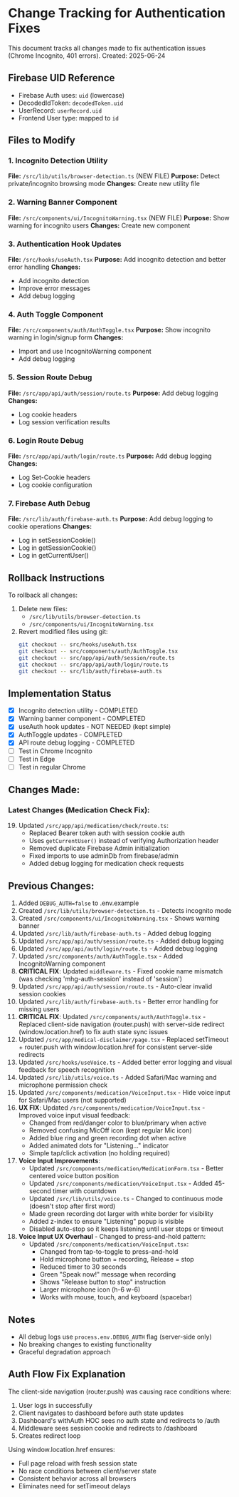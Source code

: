 # Change Tracking for Authentication Fixes

This document tracks all changes made to fix authentication issues (Chrome Incognito, 401 errors).
Created: 2025-06-24

## Firebase UID Reference
- Firebase Auth uses: `uid` (lowercase)
- DecodedIdToken: `decodedToken.uid`
- UserRecord: `userRecord.uid`
- Frontend User type: mapped to `id`

## Files to Modify

### 1. Incognito Detection Utility
**File:** `/src/lib/utils/browser-detection.ts` (NEW FILE)
**Purpose:** Detect private/incognito browsing mode
**Changes:** Create new utility file

### 2. Warning Banner Component
**File:** `/src/components/ui/IncognitoWarning.tsx` (NEW FILE)
**Purpose:** Show warning for incognito users
**Changes:** Create new component

### 3. Authentication Hook Updates
**File:** `/src/hooks/useAuth.tsx`
**Purpose:** Add incognito detection and better error handling
**Changes:**
- Add incognito detection
- Improve error messages
- Add debug logging

### 4. Auth Toggle Component
**File:** `/src/components/auth/AuthToggle.tsx`
**Purpose:** Show incognito warning in login/signup form
**Changes:**
- Import and use IncognitoWarning component
- Add debug logging

### 5. Session Route Debug
**File:** `/src/app/api/auth/session/route.ts`
**Purpose:** Add debug logging
**Changes:**
- Log cookie headers
- Log session verification results

### 6. Login Route Debug
**File:** `/src/app/api/auth/login/route.ts`
**Purpose:** Add debug logging
**Changes:**
- Log Set-Cookie headers
- Log cookie configuration

### 7. Firebase Auth Debug
**File:** `/src/lib/auth/firebase-auth.ts`
**Purpose:** Add debug logging to cookie operations
**Changes:**
- Log in setSessionCookie()
- Log in getSessionCookie()
- Log in getCurrentUser()

## Rollback Instructions

To rollback all changes:
1. Delete new files:
   - `/src/lib/utils/browser-detection.ts`
   - `/src/components/ui/IncognitoWarning.tsx`
2. Revert modified files using git:
   ```bash
   git checkout -- src/hooks/useAuth.tsx
   git checkout -- src/components/auth/AuthToggle.tsx
   git checkout -- src/app/api/auth/session/route.ts
   git checkout -- src/app/api/auth/login/route.ts
   git checkout -- src/lib/auth/firebase-auth.ts
   ```

## Implementation Status
- [x] Incognito detection utility - COMPLETED
- [x] Warning banner component - COMPLETED
- [x] useAuth hook updates - NOT NEEDED (kept simple)
- [x] AuthToggle updates - COMPLETED
- [x] API route debug logging - COMPLETED
- [ ] Test in Chrome Incognito
- [ ] Test in Edge
- [ ] Test in regular Chrome

## Changes Made:

### Latest Changes (Medication Check Fix):
19. Updated `/src/app/api/medication/check/route.ts`:
    - Replaced Bearer token auth with session cookie auth
    - Uses `getCurrentUser()` instead of verifying Authorization header
    - Removed duplicate Firebase Admin initialization
    - Fixed imports to use adminDb from firebase/admin
    - Added debug logging for medication check requests

## Previous Changes:
1. Added `DEBUG_AUTH=false` to .env.example
2. Created `/src/lib/utils/browser-detection.ts` - Detects incognito mode
3. Created `/src/components/ui/IncognitoWarning.tsx` - Shows warning banner
4. Updated `/src/lib/auth/firebase-auth.ts` - Added debug logging
5. Updated `/src/app/api/auth/session/route.ts` - Added debug logging
6. Updated `/src/app/api/auth/login/route.ts` - Added debug logging  
7. Updated `/src/components/auth/AuthToggle.tsx` - Added IncognitoWarning component
8. **CRITICAL FIX**: Updated `middleware.ts` - Fixed cookie name mismatch (was checking 'mhg-auth-session' instead of 'session')
9. Updated `/src/app/api/auth/session/route.ts` - Auto-clear invalid session cookies
10. Updated `/src/lib/auth/firebase-auth.ts` - Better error handling for missing users
11. **CRITICAL FIX**: Updated `/src/components/auth/AuthToggle.tsx` - Replaced client-side navigation (router.push) with server-side redirect (window.location.href) to fix auth state sync issues
12. Updated `/src/app/medical-disclaimer/page.tsx` - Replaced setTimeout + router.push with window.location.href for consistent server-side redirects
13. Updated `/src/hooks/useVoice.ts` - Added better error logging and visual feedback for speech recognition
14. Updated `/src/lib/utils/voice.ts` - Added Safari/Mac warning and microphone permission check
15. Updated `/src/components/medication/VoiceInput.tsx` - Hide voice input for Safari/Mac users (not supported)
16. **UX FIX**: Updated `/src/components/medication/VoiceInput.tsx` - Improved voice input visual feedback:
    - Changed from red/danger color to blue/primary when active
    - Removed confusing MicOff icon (kept regular Mic icon)
    - Added blue ring and green recording dot when active
    - Added animated dots for "Listening..." indicator
    - Simple tap/click activation (no holding required)
17. **Voice Input Improvements**:
    - Updated `/src/components/medication/MedicationForm.tsx` - Better centered voice button position
    - Updated `/src/components/medication/VoiceInput.tsx` - Added 45-second timer with countdown
    - Updated `/src/lib/utils/voice.ts` - Changed to continuous mode (doesn't stop after first word)
    - Made green recording dot larger with white border for visibility
    - Added z-index to ensure "Listening" popup is visible
    - Disabled auto-stop so it keeps listening until user stops or timeout
18. **Voice Input UX Overhaul** - Changed to press-and-hold pattern:
    - Updated `/src/components/medication/VoiceInput.tsx`:
      - Changed from tap-to-toggle to press-and-hold
      - Hold microphone button = recording, Release = stop
      - Reduced timer to 30 seconds
      - Green "Speak now!" message when recording
      - Shows "Release button to stop" instruction
      - Larger microphone icon (h-6 w-6)
      - Works with mouse, touch, and keyboard (spacebar)

## Notes
- All debug logs use `process.env.DEBUG_AUTH` flag (server-side only)
- No breaking changes to existing functionality
- Graceful degradation approach

## Auth Flow Fix Explanation
The client-side navigation (router.push) was causing race conditions where:
1. User logs in successfully
2. Client navigates to dashboard before auth state updates
3. Dashboard's withAuth HOC sees no auth state and redirects to /auth
4. Middleware sees session cookie and redirects to /dashboard
5. Creates redirect loop

Using window.location.href ensures:
- Full page reload with fresh session state
- No race conditions between client/server state
- Consistent behavior across all browsers
- Eliminates need for setTimeout delays